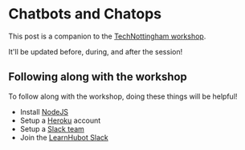 # Chatbots and Chatops

This post is a companion to the [TechNottingham workshop](http://www.technottingham.com/events/2017/02/06/tech-nottingham-february-2017-joe-nash-presents-chatbots-and-chatops).

It'll be updated before, during, and after the session!

## Following along with the workshop

To follow along with the workshop, doing these things will be helpful!

- Install [NodeJS](https://nodejs.org/en/download/package-manager/)
- Setup a [Heroku](https://signup.heroku.com/) account
- Setup a [Slack team](https://slack.com/create)
- Join the [LearnHubot Slack](https://learnhubot.herokuapp.com/)
